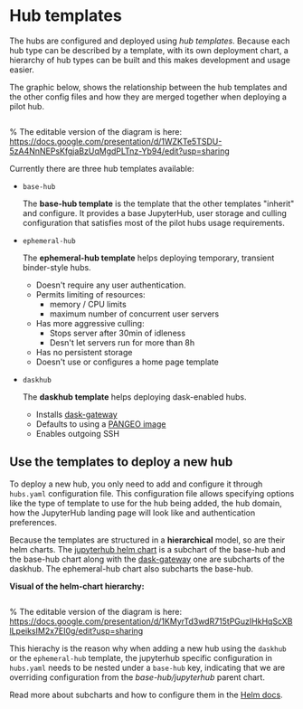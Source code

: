 # Hub templates
The hubs are configured and deployed using *hub templates*. Because each hub
type can be described by a template, with its own deployment chart, a hierarchy
of hub types can be built and this makes development and usage easier.

The graphic below, shows the relationship between the hub templates and the other
config files and how they are merged together when deploying a pilot hub.

```{figure} ../images/config-flow.png
```
% The editable version of the diagram is here: https://docs.google.com/presentation/d/1WZKTe5TSDU-5zA4NnNEPsKfgjaBzUqMgdPLTnz-Yb94/edit?usp=sharing

Currently there are three hub templates available:
- `base-hub`

  The **base-hub template** is the template that the other templates "inherit" and configure.
  It provides a base JupyterHub, user storage and culling configuration that satisfies most of the
  pilot hubs usage requirements.

- `ephemeral-hub`

  The **ephemeral-hub template** helps deploying temporary, transient binder-style hubs.
    - Doesn't require any user authentication.
    - Permits limiting of resources:
      * memory / CPU limits
      * maximum number of concurrent user servers
    - Has more aggressive culling:
      - Stops server after 30min of idleness
      - Desn't let servers run for more than 8h
    - Has no persistent storage
    - Doesn't use or configures a home page template

- `daskhub`

  The **daskhub template** helps deploying dask-enabled hubs.
    - Installs [dask-gateway](https://gateway.dask.org/)
    - Defaults to using a [PANGEO image](https://pangeo-data.github.io/pangeo-stacks/)
    - Enables outgoing SSH

## Use the templates to deploy a new hub
To deploy a new hub, you only need to add and configure it through `hubs.yaml` configuration file.
This configuration file allows specifying options like the type of template to use for the hub being added,
the hub domain, how the JupyterHub landing page will look like and authentication preferences.

Because the templates are structured in a **hierarchical** model, so are their helm charts.
The [jupyterhub helm chart](https://jupyterhub.github.io/helm-chart/) is a subchart of the base-hub and
the base-hub chart along with the [dask-gateway](https://dask.org/dask-gateway-helm-repo/) one are
subcharts of the daskhub. The ephemeral-hub chart also subcharts the base-hub.

**Visual of the helm-chart hierarchy:**
```{figure} ../images/helm-charts-hierarchy.png
```
% The editable version of the diagram is here: https://docs.google.com/presentation/d/1KMyrTd3wdR715tPGuzIHkHqScXBlLpeiksIM2x7EI0g/edit?usp=sharing

This hierachy is the reason why when adding a new hub using the `daskhub` or the `ephemeral-hub` template, the jupyterhub
specific configuration in `hubs.yaml` needs to be nested under a `base-hub` key, indicating that we are overriding configuration
from the *base-hub/jupyterhub* parent chart.

Read more about subcharts and how to configure them in the [Helm docs](https://helm.sh/docs/chart_template_guide/subcharts_and_globals/#overriding-values-from-a-parent-chart).
